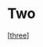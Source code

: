 # Two

[[three]]

[//begin]: # "Autogenerated link references for markdown compatibility"
[three]: three "Three"
[//end]: # "Autogenerated link references"